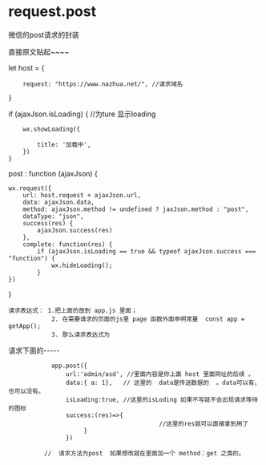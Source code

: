 # request.post
微信的post请求的封装

直接原文贴起~~~~

let host = {

        request: "https://www.nazhua.net/", //请求域名
	
    }


 
 if (ajaxJson.isLoading) { //为ture 显示loading
 
        wx.showLoading({
	
            title: '加载中',
        })
    }

 post : function (ajaxJson) {
 
    wx.request({
        url: host.request + ajaxJson.url,
        data: ajaxJson.data,
        method: ajaxJson.method != undefined ? jaxJson.method : "post",
        dataType: "json",
        success(res) {
            ajaxJson.success(res)
        },
        complete: function(res) {
            if (ajaxJson.isLoading == true && typeof ajaxJson.success === "function") {
                wx.hideLoading();
            }
    })
}

    请求表达式： 1.把上面的放到 app.js 里面；
                2. 在需要请求的页面的js里 page 函数外面申明常量  const app = getApp();
                3. 那么请求表达式为
 请求下面的-----
 
                app.post({
                    url:'admin/asd', //里面内容是你上面 host 里面网址的后续 。
                    data:{ a: 1},   // 这里的  data是传送数据的  。data可以有，也可以没有。
                    isLoading:true, //这里的isLoding 如果不写就不会出现请求等待的图标
                    success:(res)=>{
                                              //这里的res就可以直接拿到用了
                         }
                    })
		    
              //  请求方法为post  如果想改就在里面加一个 method：get 之类的。
	      
			  
